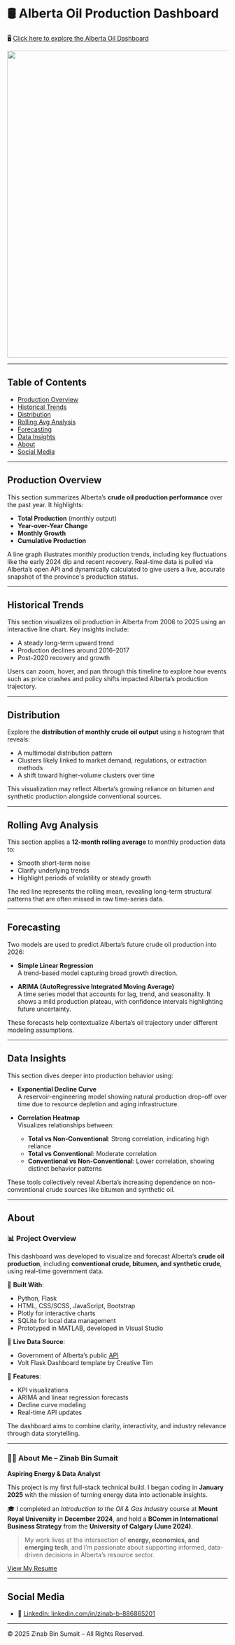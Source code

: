 # 🛢️ Alberta Oil Production Dashboard

🖥️ [Click here to explore the Alberta Oil Dashboard](https://alberta-oil-dashboard.onrender.com)

<img src="media/demo.gif" width="700"/>

---

## Table of Contents

* [Production Overview](#production-overview)
* [Historical Trends](#historical-trends)
* [Distribution](#distribution)
* [Rolling Avg Analysis](#rolling-avg-analysis)
* [Forecasting](#forecasting)
* [Data Insights](#data-insights)
* [About](#about)
* [Social Media](#social-media)

---

## Production Overview

This section summarizes Alberta’s **crude oil production performance** over the past year. It highlights:

- **Total Production** (monthly output)
- **Year-over-Year Change**
- **Monthly Growth**
- **Cumulative Production**

A line graph illustrates monthly production trends, including key fluctuations like the early 2024 dip and recent recovery. Real-time data is pulled via Alberta’s open API and dynamically calculated to give users a live, accurate snapshot of the province's production status.

---

## Historical Trends

This section visualizes oil production in Alberta from 2006 to 2025 using an interactive line chart. Key insights include:

- A steady long-term upward trend
- Production declines around 2016–2017
- Post-2020 recovery and growth

Users can zoom, hover, and pan through this timeline to explore how events such as price crashes and policy shifts impacted Alberta’s production trajectory.

---

## Distribution

Explore the **distribution of monthly crude oil output** using a histogram that reveals:

- A multimodal distribution pattern
- Clusters likely linked to market demand, regulations, or extraction methods
- A shift toward higher-volume clusters over time

This visualization may reflect Alberta’s growing reliance on bitumen and synthetic production alongside conventional sources.

---

## Rolling Avg Analysis

This section applies a **12-month rolling average** to monthly production data to:

- Smooth short-term noise
- Clarify underlying trends
- Highlight periods of volatility or steady growth

The red line represents the rolling mean, revealing long-term structural patterns that are often missed in raw time-series data.

---

## Forecasting

Two models are used to predict Alberta’s future crude oil production into 2026:

- **Simple Linear Regression**  
  A trend-based model capturing broad growth direction.

- **ARIMA (AutoRegressive Integrated Moving Average)**  
  A time series model that accounts for lag, trend, and seasonality. It shows a mild production plateau, with confidence intervals highlighting future uncertainty.

These forecasts help contextualize Alberta’s oil trajectory under different modeling assumptions.

---

## Data Insights

This section dives deeper into production behavior using:

- **Exponential Decline Curve**  
  A reservoir-engineering model showing natural production drop-off over time due to resource depletion and aging infrastructure.

- **Correlation Heatmap**  
  Visualizes relationships between:
  - **Total vs Non-Conventional**: Strong correlation, indicating high reliance
  - **Total vs Conventional**: Moderate correlation
  - **Conventional vs Non-Conventional**: Lower correlation, showing distinct behavior patterns

These tools collectively reveal Alberta’s increasing dependence on non-conventional crude sources like bitumen and synthetic oil.

---

## About

### 📊 Project Overview

This dashboard was developed to visualize and forecast Alberta’s **crude oil production**, including **conventional crude, bitumen, and synthetic crude**, using real-time government data.

🔧 **Built With**:
- Python, Flask
- HTML, CSS/SCSS, JavaScript, Bootstrap
- Plotly for interactive charts
- SQLite for local data management
- Prototyped in MATLAB, developed in Visual Studio

📡 **Live Data Source**:
- Government of Alberta’s public [API](https://economicdashboard.alberta.ca/dashboard/oil-production)
- Volt Flask Dashboard template by Creative Tim

🧠 **Features**:
- KPI visualizations
- ARIMA and linear regression forecasts
- Decline curve modeling
- Real-time API updates

The dashboard aims to combine clarity, interactivity, and industry relevance through data storytelling.

---

### 👩‍💻 About Me – Zinab Bin Sumait

**Aspiring Energy & Data Analyst**

This project is my first full-stack technical build. I began coding in **January 2025** with the mission of turning energy data into actionable insights.

🎓 I completed an *Introduction to the Oil & Gas Industry* course at **Mount Royal University** in **December 2024**, and hold a **BComm in International Business Strategy** from the **University of Calgary (June 2024)**.

> My work lives at the intersection of **energy, economics, and emerging tech**, and I’m passionate about supporting informed, data-driven decisions in Alberta’s resource sector.

[View My Resume](#) <!-- Replace this with your real resume link -->

---

## Social Media

- 🔗 [LinkedIn: linkedin.com/in/zinab-b-886865201](https://www.linkedin.com/in/zinab-b-886865201)

---

© 2025 Zinab Bin Sumait – All Rights Reserved.
